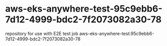 # aws-eks-anywhere-test-95c9ebb6-7d12-4999-bdc2-7f2073082a30-78
repository for use with E2E test job aws-eks-anywhere-test:95c9ebb6-7d12-4999-bdc2-7f2073082a30-78
